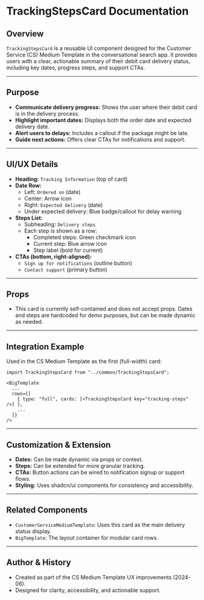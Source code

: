# TrackingStepsCard Documentation

## Overview
`TrackingStepsCard` is a reusable UI component designed for the Customer Service (CS) Medium Template in the conversational search app. It provides users with a clear, actionable summary of their debit card delivery status, including key dates, progress steps, and support CTAs.

---

## Purpose
- **Communicate delivery progress:** Shows the user where their debit card is in the delivery process.
- **Highlight important dates:** Displays both the order date and expected delivery date.
- **Alert users to delays:** Includes a callout if the package might be late.
- **Guide next actions:** Offers clear CTAs for notifications and support.

---

## UI/UX Details
- **Heading:** `Tracking Information` (top of card)
- **Date Row:**
  - Left: `Ordered on` (date)
  - Center: Arrow icon
  - Right: `Expected delivery` (date)
  - Under expected delivery: Blue badge/callout for delay warning
- **Steps List:**
  - Subheading: `Delivery steps`
  - Each step is shown as a row:
    - Completed steps: Green checkmark icon
    - Current step: Blue arrow icon
    - Step label (bold for current)
- **CTAs (bottom, right-aligned):**
  - `Sign up for notifications` (outline button)
  - `Contact support` (primary button)

---

## Props
- This card is currently self-contained and does not accept props. Dates and steps are hardcoded for demo purposes, but can be made dynamic as needed.

---

## Integration Example
Used in the CS Medium Template as the first (full-width) card:

```tsx
import TrackingStepsCard from "../common/TrackingStepsCard";

<BigTemplate
  ...
  rows={[ 
    { type: "full", cards: [<TrackingStepsCard key="tracking-steps" />] },
    ...
  ]}
/>
```

---

## Customization & Extension
- **Dates:** Can be made dynamic via props or context.
- **Steps:** Can be extended for more granular tracking.
- **CTAs:** Button actions can be wired to notification signup or support flows.
- **Styling:** Uses shadcn/ui components for consistency and accessibility.

---

## Related Components
- `CustomerServiceMediumTemplate`: Uses this card as the main delivery status display.
- `BigTemplate`: The layout container for modular card rows.

---

## Author & History
- Created as part of the CS Medium Template UX improvements (2024-06).
- Designed for clarity, accessibility, and actionable support. 